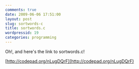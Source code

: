 ```yaml
---
comments: true
date: 2009-06-06 17:51:00
layout: post
slug: sortwords-c
title: sortwords.c
wordpressid: 19
categories: programming
---
```


Oh!, and here's the link to sortwords.c!  
  
[http://codepad.org/nLugDQrF](http://codepad.org/nLugDQrF)
